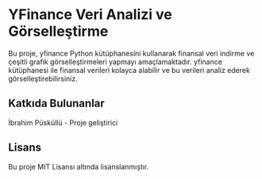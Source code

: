 # YFinance Veri Analizi ve Görselleştirme
Bu proje, yfinance Python kütüphanesini kullanarak finansal veri indirme ve çeşitli grafik görselleştirmeleri yapmayı amaçlamaktadır. yfinance kütüphanesi ile finansal verileri kolayca alabilir ve bu verileri analiz ederek görselleştirebilirsiniz.

## Katkıda Bulunanlar
İbrahim Püsküllü - Proje geliştirici
## Lisans
Bu proje MIT Lisansı altında lisanslanmıştır.
